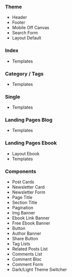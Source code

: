 ### Theme

- Header
- Footer
- Mobile Off Canvas
- Search Form
- Layout Default

### Index

- Templates

### Category / Tags

- Templates

### Single

- Templates

### Landing Pages Blog

- Templates

### Landing Pages Ebook

- Layout Ebook
- Templates

### Components

- Post Cards
- Newsletter Card
- Newsletter Form
- Page Title
- Section Title
- Pagination
- Img Banner
- Ebook Link Banner
- Free Ebook Banner
- Button
- Author Banner
- Share Button
- Tag Lists
- Related Posts List
- Comments List
- Comment Bloc
- Comment Form
- Dark/Light Theme Switcher
